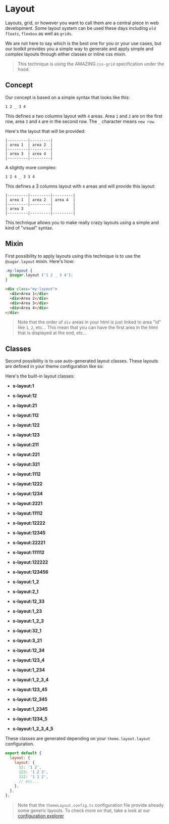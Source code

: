 <!-- This file has been generated using
     the "@coffeekraken/s-markdown-builder" package.
     !!! Do not edit it directly... -->


<!-- body -->

<!--
/**
* @name            Layout
* @namespace       doc.css
* @type            Markdown
* @platform        md
* @status          stable
* @menu            Documentation / CSS           /doc/css/layout
*
* @since           2.0.0
* @author    Olivier Bossel <olivier.bossel@gmail.com> (https://coffeekraken.io)
*/
-->

# Layout

Layouts, grid, or however you want to call them are a central piece in web development.
Some layout system can be used these days including `old floats`, `flexbox` as well as `grids`.

We are not here to say which is the best one for you or your use cases, but our toolkit provides you a simple way to generate and apply simple and complex layouts through either classes or inline css mixin.

> This technique is using the AMAZING `css-grid` specification under the hood.

## Concept

Our concept is based on a simple syntax that looks like this:

`1 2 _ 3 4`

This defines a two columns layout with `4` areas. Area `1` and `2` are on the first row, area `3` and `4` are in the second row. The `_` character means `new row`.

Here's the layout that will be provided:

```
|---------|---------|
| area 1  | area 2  |
|---------|---------|
| area 3  | area 4  |
|---------|---------|
```

A slightly more complex:

`1 2 4 _ 3 3 4`

This defines a 3 columns layout with `4` areas and will provide this layout:

```
|---------|---------|---------|
| area 1  | area 2  | area 4  |
|---------|---------|         |
| area 3            |         |
|---------|---------|---------|
```

This technique allows you to make really crazy layouts using a simple and kind of "visual" syntax.

## Mixin

First possibility to apply layouts using this technique is to use the `@sugar.layout` mixin. Here's how:

```css
.my-layout {
  @sugar.layout ('1 2 _ 3 4');
}

```

```html
<div class="my-layout">
  <div>Area 1</div>
  <div>Area 2</div>
  <div>Area 3</div>
  <div>Area 4</div>
</div>

```

> Note that the order of `div` areas in your html is just linked to area "id" like `1`, `2`, etc... This mean that you can have the first area in the html that is displayed at the end, etc...

## Classes

Second possibility is to use auto-generated layout classes. These layouts are defined in your theme configuration like so:

Here's the built-in layout classes:


-   **s-layout:1**
    
-   **s-layout:12**
    
-   **s-layout:21**
    
-   **s-layout:112**
    
-   **s-layout:122**
    
-   **s-layout:123**
    
-   **s-layout:211**
    
-   **s-layout:221**
    
-   **s-layout:321**
    
-   **s-layout:1112**
    
-   **s-layout:1222**
    
-   **s-layout:1234**
    
-   **s-layout:2221**
    
-   **s-layout:11112**
    
-   **s-layout:12222**
    
-   **s-layout:12345**
    
-   **s-layout:22221**
    
-   **s-layout:111112**
    
-   **s-layout:122222**
    
-   **s-layout:123456**
    
-   **s-layout:1_2**
    
-   **s-layout:2_1**
    
-   **s-layout:12_33**
    
-   **s-layout:1_23**
    
-   **s-layout:1_2_3**
    
-   **s-layout:32_1**
    
-   **s-layout:3_21**
    
-   **s-layout:12_34**
    
-   **s-layout:123_4**
    
-   **s-layout:1_234**
    
-   **s-layout:1_2_3_4**
    
-   **s-layout:123_45**
    
-   **s-layout:12_345**
    
-   **s-layout:1_2345**
    
-   **s-layout:1234_5**
    
-   **s-layout:1_2_3_4_5**
    
These classes are generated depending on your `theme.layout.layout` configuration.

```js
export default {
  layout: {
    layout: {
      12: '1 2',
      123: '1 2 3',
      112: '1 1 2',
      // etc...
    },
  },
};

```

> Note that the `themeLayout.config.ts` configuration file provide already some generic layouts. To check more on that, take a look at our [configuration explorer](/doc/config/explorer)

